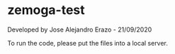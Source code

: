 # zemoga-test

Developed by Jose Alejandro Erazo - 21/09/2020

To run the code, please put the files into a local server. 
